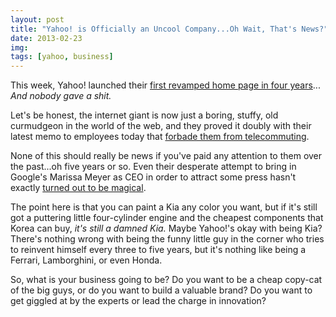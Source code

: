 ```yaml
---
layout: post
title: "Yahoo! is Officially an Uncool Company...Oh Wait, That's News?"
date: 2013-02-23
img: 
tags: [yahoo, business]
---
```

This week, Yahoo! launched their [first revamped home page in four years](http://www.fastcompany.com/3006068/fast-feed/yahoo-makes-over-its-homepage-bid-more-traffic)... _And nobody gave a shit._

Let's be honest, the internet giant is now just a boring, stuffy, old curmudgeon in the world of the web, and they proved it doubly with their latest memo to employees today that [forbade them from telecommuting](http://venturebeat.com/2013/02/23/yahoo-work-from-home/).

None of this should really be news if you've paid any attention to them over the past...oh five years or so. Even their desperate attempt to bring in Google's Marissa Meyer as CEO in order to attract some press hasn't exactly [turned out to be magical](http://news.cnet.com/8301-1023_3-57566246-93/yahoo-q4-subtext-marissa-mayer-effect-starts-to-show-up/).

The point here is that you can paint a Kia any color you want, but if it's still got a puttering little four-cylinder engine and the cheapest components that Korea can buy, _it's still a damned Kia._ Maybe Yahoo!'s okay with being Kia? There's nothing wrong with being the funny little guy in the corner who tries to reinvent himself every three to five years, but it's nothing like being a Ferrari, Lamborghini, or even Honda.

So, what is your business going to be? Do you want to be a cheap copy-cat of the big guys, or do you want to build a valuable brand? Do you want to get giggled at by the experts or lead the charge in innovation?

